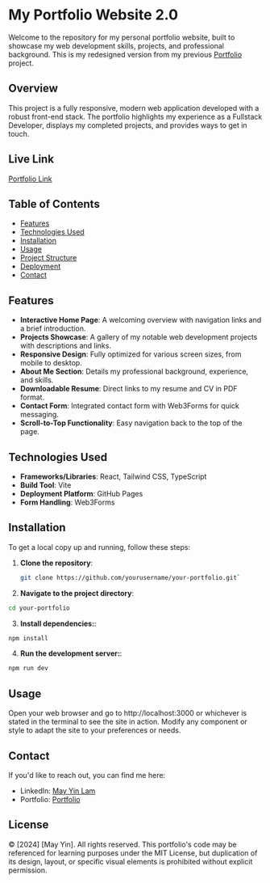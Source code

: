 # My Portfolio Website 2.0

Welcome to the repository for my personal portfolio website, built to showcase my web development skills, projects, and professional background. This is my redesigned version from my previous [Portfolio](https://github.com/mayyinandprojects/portfolio-website) project. 

## Overview

This project is a fully responsive, modern web application developed with a robust front-end stack. The portfolio highlights my experience as a Fullstack Developer, displays my completed projects, and provides ways to get in touch.

## Live Link
[Portfolio Link](https://mayyinandprojects.github.io/my-portfolio-2.0/)

## Table of Contents

- [Features](#features)
- [Technologies Used](#technologies-used)
- [Installation](#installation)
- [Usage](#usage)
- [Project Structure](#project-structure)
- [Deployment](#deployment)
- [Contact](#contact)

## Features

- **Interactive Home Page**: A welcoming overview with navigation links and a brief introduction.
- **Projects Showcase**: A gallery of my notable web development projects with descriptions and links.
- **Responsive Design**: Fully optimized for various screen sizes, from mobile to desktop.
- **About Me Section**: Details my professional background, experience, and skills.
- **Downloadable Resume**: Direct links to my resume and CV in PDF format.
- **Contact Form**: Integrated contact form with Web3Forms for quick messaging.
- **Scroll-to-Top Functionality**: Easy navigation back to the top of the page.

## Technologies Used

- **Frameworks/Libraries**: React, Tailwind CSS, TypeScript
- **Build Tool**: Vite
- **Deployment Platform**: GitHub Pages
- **Form Handling**: Web3Forms

## Installation

To get a local copy up and running, follow these steps:

1. **Clone the repository**:
   ```bash
   git clone https://github.com/yourusername/your-portfolio.git`
   ```

2. **Navigate to the project directory**:
  ```bash
  cd your-portfolio
  ```

3. **Install dependencies:**:
  ```bash
  npm install
  ```

4. **Run the development server:**:
  ```bash
  npm run dev
  ```
## Usage

Open your web browser and go to http://localhost:3000 or whichever is stated in the terminal to see the site in action. Modify any component or style to adapt the site to your preferences or needs.

## Contact
If you'd like to reach out, you can find me here:

- LinkedIn: [May Yin Lam](https://www.linkedin.com/in/may-yin-lam/)
- Portfolio: [Portfolio](https://mayyinandprojects.github.io/my-portfolio-2.0/)

## License
© [2024] [May Yin]. All rights reserved. This portfolio's code may be referenced for learning purposes under the MIT License, but duplication of its design, layout, or specific visual elements is prohibited without explicit permission.
